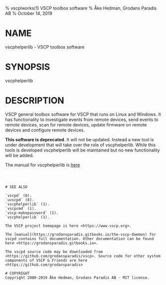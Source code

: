 % vscplworks(1) VSCP toolbox software
% Åke Hedman, Grodans Paradis AB
% October 14, 2019

# NAME

vscphelperlib - VSCP toolbox software

# SYNOPSIS

vscphelperlib

# DESCRIPTION

VSCP general toolbox software for VSCP that runs on Linux and Windows. It has functionality to investigate events from remote devices, send events to remote devices, scan for remote devices, update firmware on remote devices and configure remote devices.

**This software is deprecated**. It will not be updated. Instead a new tool is under development that will take over the role of vscphelperlib. While this tools is developed vscphelperlib will be maintained but no new functionality will be added.

The manual for vscphelperlib is [here](https://grodansparadis.gitbooks.io/vscp-works/)









```



# SEE ALSO

`vscpd` (8).
`uvscpd` (8).
`vscphelperlib` (1).
`vscpcmd` (1).
`vscp-makepassword` (1).
`vscphelperlib` (1).

The VSCP project homepage is here <https://www.vscp.org>.

The [manual](https://grodansparadis.gitbooks.io/the-vscp-daemon) for vscpd contains full documentation. Other documentation can be found here <https://grodansparadis.gitbooks.io>.

The vscpd source code may be downloaded from <https://github.com/grodansparadis/vscp>. Source code for other system components of VSCP & Friends are here <https://github.com/grodansparadis>

# COPYRIGHT
Copyright 2000-2019 Åke Hedman, Grodans Paradis AB - MIT license.